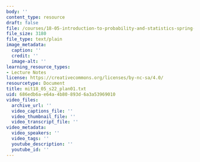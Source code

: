 ```yaml
---
body: ''
content_type: resource
draft: false
file: /courses/18-05-introduction-to-probability-and-statistics-spring-2022/mit18_05_s22_plan01.txt
file_size: 3180
file_type: text/plain
image_metadata:
  caption: ''
  credit: ''
  image-alt: ''
learning_resource_types:
- Lecture Notes
license: https://creativecommons.org/licenses/by-nc-sa/4.0/
resourcetype: Document
title: mit18_05_s22_plan01.txt
uid: 686edb6a-e64a-4b80-893d-6a3a53969010
video_files:
  archive_url: ''
  video_captions_file: ''
  video_thumbnail_file: ''
  video_transcript_file: ''
video_metadata:
  video_speakers: ''
  video_tags: ''
  youtube_description: ''
  youtube_id: ''
---
```

